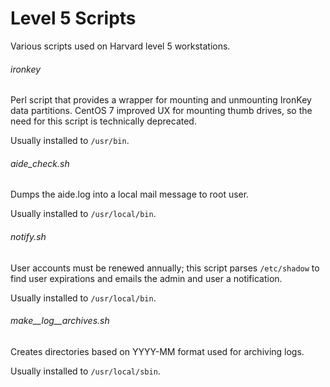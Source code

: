 # Level 5 Scripts
Various scripts used on Harvard level 5 workstations.

###### ironkey

Perl script that provides a wrapper for mounting and unmounting IronKey data partitions. CentOS 7 improved UX for mounting thumb drives, so the need for this script is technically deprecated.

Usually installed to `/usr/bin`.

###### aide_check.sh

Dumps the aide.log into a local mail message to root user.

Usually installed to `/usr/local/bin`.

###### notify.sh

User accounts must be renewed annually; this script parses `/etc/shadow` to find user expirations and emails the admin and user a notification.

Usually installed to `/usr/local/bin`.

###### make__log__archives.sh

Creates directories based on YYYY-MM format used for archiving logs.

Usually installed to `/usr/local/sbin`.